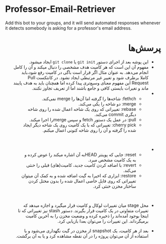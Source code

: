 # Professor-Email-Retriever
Add this bot to your groups, and it will send automated responses whenever it detects somebody is asking for a professor's email address. 

<div dir="rtl">

# پرسش‌ها 
-  این پوشه بعد از اجرای دستور `git init` یا `git clone` ایجاد میشود.
- مفهوم آن این است که هر کامیت هدف مشخصی را دنبال میکند و آن را کامل انجام می‌دهد. به عنوان مثال اگر قرار است باگی در کامیت رفع شود،باید کاملا برطرف شود و تغییر غیر مرتبطی ایجاد نشود. در کانتکست Pull Request این مفهوم معنای وسیع‌تری پیدا کرده اما همچنان باید به هدف پایبند ماند و تغیرات بایستی کافی و جامع باشند اما از تعریف تجاوز نکنند.
- 
    - fethch: شاخه‌ها را گرفته اما آن‌ها را merge نمی‌کند.
    - merge: دو شاخه را یکی می‌کند.
    - rebase: تغییراتی که روی یک شاخه اعمال شده را روی شاخه دیگری commit می‌کند.
    - pull: در عمل یک دستور fetch و سپس mergeرا اجرا میکند.
    - cherry pick: تغییراتی که با یک کامیت روی یک شاخه دیگر ایجاد شده را گرفته و آن را روی شاخه کنونی اعمال میکنم.


<br>

- 
    - reset: جایی که پوینتر HEADبه آن اشاره میکند را عوض کرده و به یک کامیت مشخص مبرد.
    - revert: با اضافه کردن کامیت جدید، کامیت(های) قبلی را خنثی می‌کند. 
    - restore: ابزاری که اخیرا به گیت اضافه شده و به کمک آن میتوان تغییراتی که روی فایل خاصی اعمال شده را بدون مختل کردن ساختار مخزن خنثی کرد.

<br>

-  محل  stage میان تغییرات لوکال و کامیت قرار میگیرد و اجازه میدهد که تغییرات متفاوتی در یک کامیت قرار بگیرند. دستور stash نیز تغییراتی که تا اینجا بوجود آمده‌اند را ذخیره کرده و وضعیت مخزن را به آخرین کامیت برمیگرداند. این تغییرات را می‌توان بعدا بازیابی کرد.

- بعد از هر کامیت، یک snapshot از مخزن در گیت نگهداری می‌شود و با استفاده از آن می‌توان پروژه را در آن نقطه مشاهده کرد و یا به آن برگشت.

</div>

